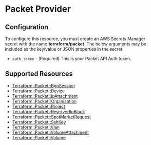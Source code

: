 # Packet Provider

## Configuration

To configure this resource, you must create an AWS Secrets Manager secret with the name **terraform/packet**. The below arguments may be included as the key/value or JSON properties in the secret:

* `auth_token` - (Required) This is your Packet API Auth token.


## Supported Resources

* [Terraform::Packet::BgpSession](BgpSession.md)
* [Terraform::Packet::Device](Device.md)
* [Terraform::Packet::IpAttachment](IpAttachment.md)
* [Terraform::Packet::Organization](Organization.md)
* [Terraform::Packet::Project](Project.md)
* [Terraform::Packet::ReservedIpBlock](ReservedIpBlock.md)
* [Terraform::Packet::SpotMarketRequest](SpotMarketRequest.md)
* [Terraform::Packet::SshKey](SshKey.md)
* [Terraform::Packet::Vlan](Vlan.md)
* [Terraform::Packet::VolumeAttachment](VolumeAttachment.md)
* [Terraform::Packet::Volume](Volume.md)